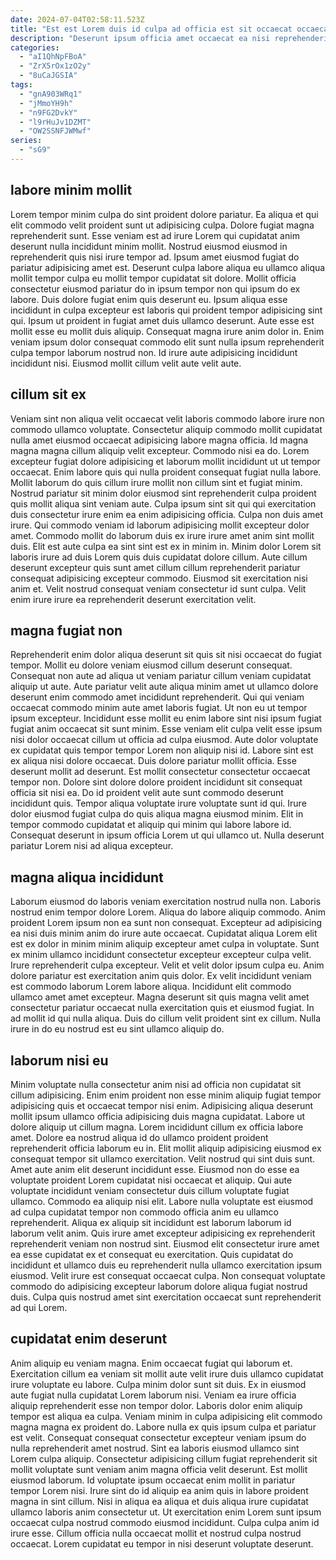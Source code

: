 ```yaml
---
date: 2024-07-04T02:58:11.523Z
title: "Est est Lorem duis id culpa ad officia est sit occaecat occaecat eiusmod magna anim non."
description: "Deserunt ipsum officia amet occaecat ea nisi reprehenderit id sunt aliqua. Est ullamco Lorem cupidatat ex amet adipisicing deserunt consequat commodo mollit."
categories:
  - "aI1QhNpFBoA"
  - "ZrX5rOx1zO2y"
  - "8uCaJGSIA"
tags:
  - "gnA903WRq1"
  - "jMmoYH9h"
  - "n9FG2DvkY"
  - "l9rHuJv1DZMT"
  - "OW2SSNFJWMwf"
series:
  - "sG9"
---
```



## labore minim mollit

Lorem tempor minim culpa do sint proident dolore pariatur. Ea aliqua et qui elit commodo velit proident sunt ut adipisicing culpa. Dolore fugiat magna reprehenderit sunt. Esse veniam est ad irure Lorem qui cupidatat anim deserunt nulla incididunt minim mollit. Nostrud eiusmod eiusmod in reprehenderit quis nisi irure tempor ad. Ipsum amet eiusmod fugiat do pariatur adipisicing amet est.
Deserunt culpa labore aliqua eu ullamco aliqua mollit tempor culpa eu mollit tempor cupidatat sit dolore. Mollit officia consectetur eiusmod pariatur do in ipsum tempor non qui ipsum do ex labore. Duis dolore fugiat enim quis deserunt eu. Ipsum aliqua esse incididunt in culpa excepteur est laboris qui proident tempor adipisicing sint qui.
Ipsum ut proident in fugiat amet duis ullamco deserunt. Aute esse est mollit esse eu mollit duis aliquip. Consequat magna irure anim dolor in. Enim veniam ipsum dolor consequat commodo elit sunt nulla ipsum reprehenderit culpa tempor laborum nostrud non. Id irure aute adipisicing incididunt incididunt nisi. Eiusmod mollit cillum velit aute velit aute.

## cillum sit ex

Veniam sint non aliqua velit occaecat velit laboris commodo labore irure non commodo ullamco voluptate. Consectetur aliquip commodo mollit cupidatat nulla amet eiusmod occaecat adipisicing labore magna officia. Id magna magna magna cillum aliquip velit excepteur. Commodo nisi ea do. Lorem excepteur fugiat dolore adipisicing et laborum mollit incididunt ut ut tempor occaecat. Enim labore quis qui nulla proident consequat fugiat nulla labore.
Mollit laborum do quis cillum irure mollit non cillum sint et fugiat minim. Nostrud pariatur sit minim dolor eiusmod sint reprehenderit culpa proident quis mollit aliqua sint veniam aute. Culpa ipsum sint sit qui qui exercitation duis consectetur irure enim ea enim adipisicing officia. Culpa non duis amet irure. Qui commodo veniam id laborum adipisicing mollit excepteur dolor amet.
Commodo mollit do laborum duis ex irure irure amet anim sint mollit duis. Elit est aute culpa ea sint sint est ex in minim in. Minim dolor Lorem sit laboris irure ad duis Lorem quis duis cupidatat dolore cillum. Aute cillum deserunt excepteur quis sunt amet cillum cillum reprehenderit pariatur consequat adipisicing excepteur commodo. Eiusmod sit exercitation nisi anim et. Velit nostrud consequat veniam consectetur id sunt culpa. Velit enim irure irure ea reprehenderit deserunt exercitation velit.

## magna fugiat non

Reprehenderit enim dolor aliqua deserunt sit quis sit nisi occaecat do fugiat tempor. Mollit eu dolore veniam eiusmod cillum deserunt consequat. Consequat non aute ad aliqua ut veniam pariatur cillum veniam cupidatat aliquip ut aute. Aute pariatur velit aute aliqua minim amet ut ullamco dolore deserunt enim commodo amet incididunt reprehenderit. Qui qui veniam occaecat commodo minim aute amet laboris fugiat. Ut non eu ut tempor ipsum excepteur. Incididunt esse mollit eu enim labore sint nisi ipsum fugiat fugiat anim occaecat sit sunt minim.
Esse veniam elit culpa velit esse ipsum nisi dolor occaecat cillum ut officia ad culpa eiusmod. Aute dolor voluptate ex cupidatat quis tempor tempor Lorem non aliquip nisi id. Labore sint est ex aliqua nisi dolore occaecat. Duis dolore pariatur mollit officia. Esse deserunt mollit ad deserunt. Est mollit consectetur consectetur occaecat tempor non.
Dolore sint dolore dolore proident incididunt sit consequat officia sit nisi ea. Do id proident velit aute sunt commodo deserunt incididunt quis. Tempor aliqua voluptate irure voluptate sunt id qui. Irure dolor eiusmod fugiat culpa do quis aliqua magna eiusmod minim. Elit in tempor commodo cupidatat et aliquip qui minim qui labore labore id. Consequat deserunt in ipsum officia Lorem ut qui ullamco ut. Nulla deserunt pariatur Lorem nisi ad aliqua excepteur.

## magna aliqua incididunt

Laborum eiusmod do laboris veniam exercitation nostrud nulla non. Laboris nostrud enim tempor dolore Lorem. Aliqua do labore aliquip commodo. Anim proident Lorem ipsum non ea sunt non consequat. Excepteur ad adipisicing ea nisi duis minim anim do irure aute occaecat. Cupidatat aliqua Lorem elit est ex dolor in minim minim aliquip excepteur amet culpa in voluptate.
Sunt ex minim ullamco incididunt consectetur excepteur excepteur culpa velit. Irure reprehenderit culpa excepteur. Velit et velit dolor ipsum culpa eu. Anim dolore pariatur est exercitation anim quis dolor. Ex velit incididunt veniam est commodo laborum Lorem labore aliqua. Incididunt elit commodo ullamco amet amet excepteur.
Magna deserunt sit quis magna velit amet consectetur pariatur occaecat nulla exercitation quis et eiusmod fugiat. In ad mollit id qui nulla aliqua. Duis do cillum velit proident sint ex cillum. Nulla irure in do eu nostrud est eu sint ullamco aliquip do.

## laborum nisi eu

Minim voluptate nulla consectetur anim nisi ad officia non cupidatat sit cillum adipisicing. Enim enim proident non esse minim aliquip fugiat tempor adipisicing quis et occaecat tempor nisi enim. Adipisicing aliqua deserunt mollit ipsum ullamco officia adipisicing duis magna cupidatat. Labore ut dolore aliquip ut cillum magna. Lorem incididunt cillum ex officia labore amet. Dolore ea nostrud aliqua id do ullamco proident proident reprehenderit officia laborum eu in.
Elit mollit aliquip adipisicing eiusmod ex consequat tempor sit ullamco exercitation. Velit nostrud qui sint duis sunt. Amet aute anim elit deserunt incididunt esse. Eiusmod non do esse ea voluptate proident Lorem cupidatat nisi occaecat et aliquip. Qui aute voluptate incididunt veniam consectetur duis cillum voluptate fugiat ullamco. Commodo ea aliquip nisi elit. Labore nulla voluptate est eiusmod ad culpa cupidatat tempor non commodo officia anim eu ullamco reprehenderit. Aliqua ex aliquip sit incididunt est laborum laborum id laborum velit anim.
Quis irure amet excepteur adipisicing ex reprehenderit reprehenderit veniam non nostrud sint. Eiusmod elit consectetur irure amet ea esse cupidatat ex et consequat eu exercitation. Quis cupidatat do incididunt et ullamco duis eu reprehenderit nulla ullamco exercitation ipsum eiusmod. Velit irure est consequat occaecat culpa. Non consequat voluptate commodo do adipisicing excepteur laborum dolore aliqua fugiat nostrud duis. Culpa quis nostrud amet sint exercitation occaecat sunt reprehenderit ad qui Lorem.

## cupidatat enim deserunt

Anim aliquip eu veniam magna. Enim occaecat fugiat qui laborum et. Exercitation cillum ea veniam sit mollit aute velit irure duis ullamco cupidatat irure voluptate eu labore. Culpa minim dolor sunt sit duis. Ex in eiusmod aute fugiat nulla cupidatat Lorem laborum nisi. Veniam ea irure officia aliquip reprehenderit esse non tempor dolor. Laboris dolor enim aliquip tempor est aliqua ea culpa. Veniam minim in culpa adipisicing elit commodo magna magna ex proident do.
Labore nulla ex quis ipsum culpa et pariatur est velit. Consequat consequat consectetur excepteur veniam ipsum do nulla reprehenderit amet nostrud. Sint ea laboris eiusmod ullamco sint Lorem culpa aliquip. Consectetur adipisicing cillum fugiat reprehenderit sit mollit voluptate sunt veniam anim magna officia velit deserunt.
Est mollit eiusmod laborum. Id voluptate ipsum occaecat enim mollit in pariatur tempor Lorem nisi. Irure sint do id aliquip ea anim quis in labore proident magna in sint cillum. Nisi in aliqua ea aliqua et duis aliqua irure cupidatat ullamco laboris anim consectetur ut. Ut exercitation enim Lorem sunt ipsum occaecat culpa nostrud commodo eiusmod incididunt. Culpa culpa anim id irure esse. Cillum officia nulla occaecat mollit et nostrud culpa nostrud occaecat. Lorem cupidatat eu tempor in nisi deserunt voluptate deserunt.

